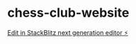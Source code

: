# chess-club-website

[Edit in StackBlitz next generation editor ⚡️](https://stackblitz.com/~/github.com/acwz09/chess-club-website)